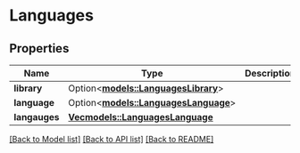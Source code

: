 # Languages

## Properties

Name | Type | Description | Notes
------------ | ------------- | ------------- | -------------
**library** | Option<[**models::LanguagesLibrary**](Languages_library.md)> |  | [optional]
**language** | Option<[**models::LanguagesLanguage**](Languages_language.md)> |  | [optional]
**langauges** | [**Vec<models::LanguagesLanguage>**](Languages_language.md) |  | 

[[Back to Model list]](../README.md#documentation-for-models) [[Back to API list]](../README.md#documentation-for-api-endpoints) [[Back to README]](../README.md)


